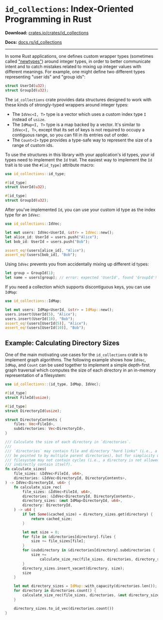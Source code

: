 # `id_collections`: Index-Oriented Programming in Rust

**Download:** [crates.io/crates/id_collections](https://crates.io/crates/id_collections)

**Docs:** [docs.rs/id_collections](https://docs.rs/id_collections)

---

In some Rust applications, one defines custom wrapper types (sometimes called ["newtypes"](https://doc.rust-lang.org/rust-by-example/generics/new_types.html)) around integer types, in order to better communicate intent and to catch mistakes related to mixing up integer values with different meanings. For example, one might define two different types representing "user ids" and "group ids":

```rust
struct UserId(u32);
struct GroupId(u32);
```

The `id_collections` crate provides data structures designed to work with these kinds of strongly-typed wrappers around integer types:
- The `IdVec<I, T>` type is a vector which uses a custom index type `I` instead of `usize`.
- The `IdMap<I, T>` type is a map backed by a vector. It's similar to `IdVec<I, T>`, except that its set of keys is not required to occupy a contiguous range, so you can fill in its entries out of order.
- The `Count<I>` type provides a type-safe way to represent the size of a range of custom ids.

To use the structures in this library with your application's id types, your id types need to implement the `Id` trait. The easiest way to implement the `Id` trait is to use the `#[id_type]` attribute macro:

```rust
use id_collections::id_type;

#[id_type]
struct UserId(u32);

#[id_type]
struct GroupId(u32);
```

After you've implemented `Id`, you can use your custom id type as the index type for an `IdVec`:

```rust
use id_collections::IdVec;

let mut users: IdVec<UserId, &str> = IdVec::new();
let alice_id: UserId = users.push("Alice");
let bob_id: UserId = users.push("Bob");

assert_eq!(users[alice_id], "Alice");
assert_eq!(users[bob_id], "Bob");
```

Using `IdVec` prevents you from accidentally mixing up different id types:

```rust
let group = GroupId(1);
let name = users[group]; // error: expected 'UserId', found 'GroupId'!
```

If you need a collection which supports discontiguous keys, you can use `IdMap`:

```rust
use id_collections::IdMap;

let mut users: IdMap<UserId, &str> = IdMap::new();
users.insert(UserId(5), "Alice");
users.insert(UserId(10), "Bob");
assert_eq!(users[UserId(5)], "Alice");
assert_eq!(users[UserId(10)], "Bob");
```

## Example: Calculating Directory Sizes

One of the main motivating use cases for the `id_collections` crate is to implement graph algorithms. The following example shows how `IdVec`, `IdMap`, and `Count` can be used together to implement a simple depth-first graph traversal which computes the size of each directory in an in-memory representation of a filesystem:

```rust
use id_collections::{id_type, IdMap, IdVec};

#[id_type]
struct FileId(usize);

#[id_type]
struct DirectoryId(usize);

struct DirectoryContents {
    files: Vec<FileId>,
    subdirectories: Vec<DirectoryId>,
}

/// Calculate the size of each directory in `directories`.
///
/// `directories` may contain file and directory "hard links" (i.e., a file or directory may
/// be pointed to by multiple parent directories), but for simplicity we assume that the
/// filesystem may not contain cycles (i.e., a directory is not allowed to directly or
/// indirectly contain itself).
fn calculate_sizes(
    file_sizes: &IdVec<FileId, u64>,
    directories: &IdVec<DirectoryId, DirectoryContents>,
) -> IdVec<DirectoryId, u64> {
    fn calculate_size_rec(
        file_sizes: &IdVec<FileId, u64>,
        directories: &IdVec<DirectoryId, DirectoryContents>,
        directory_sizes: &mut IdMap<DirectoryId, u64>,
        directory: DirectoryId,
    ) -> u64 {
        if let Some(&cached_size) = directory_sizes.get(directory) {
            return cached_size;
        }

        let mut size = 0;
        for file in &directories[directory].files {
            size += file_sizes[file];
        }
        for &subdirectory in &directories[directory].subdirectories {
            size +=
                calculate_size_rec(file_sizes, directories, directory_sizes, subdirectory);
        }
        directory_sizes.insert_vacant(directory, size);
        size
    }

    let mut directory_sizes = IdMap::with_capacity(directories.len());
    for directory in directories.count() {
        calculate_size_rec(file_sizes, directories, &mut directory_sizes, directory);
    }

    directory_sizes.to_id_vec(directories.count())
}
```
